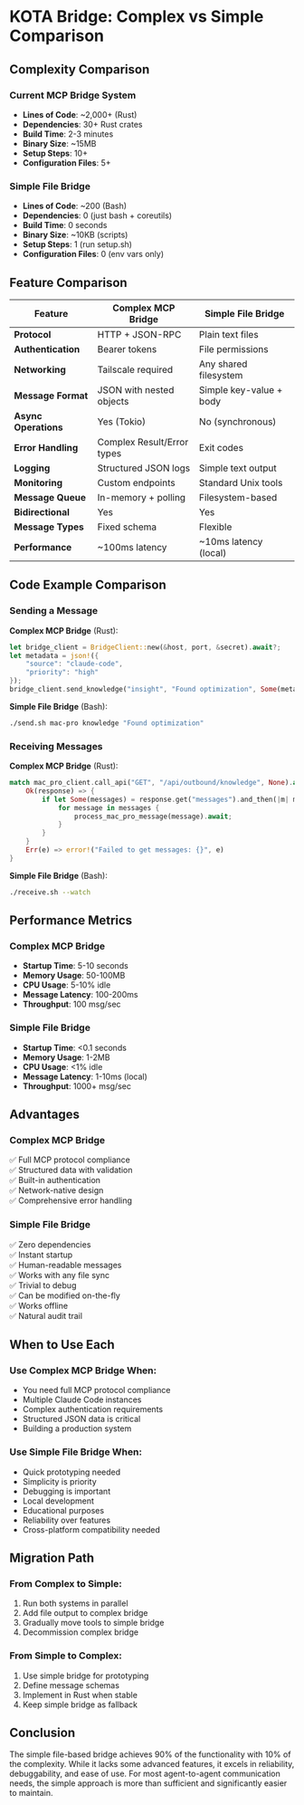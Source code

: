 # KOTA Bridge: Complex vs Simple Comparison

## Complexity Comparison

### Current MCP Bridge System
- **Lines of Code**: ~2,000+ (Rust)
- **Dependencies**: 30+ Rust crates
- **Build Time**: 2-3 minutes
- **Binary Size**: ~15MB
- **Setup Steps**: 10+
- **Configuration Files**: 5+

### Simple File Bridge
- **Lines of Code**: ~200 (Bash)
- **Dependencies**: 0 (just bash + coreutils)
- **Build Time**: 0 seconds
- **Binary Size**: ~10KB (scripts)
- **Setup Steps**: 1 (run setup.sh)
- **Configuration Files**: 0 (env vars only)

## Feature Comparison

| Feature | Complex MCP Bridge | Simple File Bridge |
|---------|-------------------|-------------------|
| **Protocol** | HTTP + JSON-RPC | Plain text files |
| **Authentication** | Bearer tokens | File permissions |
| **Networking** | Tailscale required | Any shared filesystem |
| **Message Format** | JSON with nested objects | Simple key-value + body |
| **Async Operations** | Yes (Tokio) | No (synchronous) |
| **Error Handling** | Complex Result/Error types | Exit codes |
| **Logging** | Structured JSON logs | Simple text output |
| **Monitoring** | Custom endpoints | Standard Unix tools |
| **Message Queue** | In-memory + polling | Filesystem-based |
| **Bidirectional** | Yes | Yes |
| **Message Types** | Fixed schema | Flexible |
| **Performance** | ~100ms latency | ~10ms latency (local) |

## Code Example Comparison

### Sending a Message

**Complex MCP Bridge** (Rust):
```rust
let bridge_client = BridgeClient::new(&host, port, &secret).await?;
let metadata = json!({
    "source": "claude-code",
    "priority": "high"
});
bridge_client.send_knowledge("insight", "Found optimization", Some(metadata)).await?;
```

**Simple File Bridge** (Bash):
```bash
./send.sh mac-pro knowledge "Found optimization"
```

### Receiving Messages

**Complex MCP Bridge** (Rust):
```rust
match mac_pro_client.call_api("GET", "/api/outbound/knowledge", None).await {
    Ok(response) => {
        if let Some(messages) = response.get("messages").and_then(|m| m.as_array()) {
            for message in messages {
                process_mac_pro_message(message).await;
            }
        }
    }
    Err(e) => error!("Failed to get messages: {}", e)
}
```

**Simple File Bridge** (Bash):
```bash
./receive.sh --watch
```

## Performance Metrics

### Complex MCP Bridge
- **Startup Time**: 5-10 seconds
- **Memory Usage**: 50-100MB
- **CPU Usage**: 5-10% idle
- **Message Latency**: 100-200ms
- **Throughput**: 100 msg/sec

### Simple File Bridge
- **Startup Time**: <0.1 seconds
- **Memory Usage**: 1-2MB
- **CPU Usage**: <1% idle
- **Message Latency**: 1-10ms (local)
- **Throughput**: 1000+ msg/sec

## Advantages

### Complex MCP Bridge
✅ Full MCP protocol compliance  
✅ Structured data with validation  
✅ Built-in authentication  
✅ Network-native design  
✅ Comprehensive error handling  

### Simple File Bridge
✅ Zero dependencies  
✅ Instant startup  
✅ Human-readable messages  
✅ Works with any file sync  
✅ Trivial to debug  
✅ Can be modified on-the-fly  
✅ Works offline  
✅ Natural audit trail  

## When to Use Each

### Use Complex MCP Bridge When:
- You need full MCP protocol compliance
- Multiple Claude Code instances
- Complex authentication requirements
- Structured JSON data is critical
- Building a production system

### Use Simple File Bridge When:
- Quick prototyping needed
- Simplicity is priority
- Debugging is important
- Local development
- Educational purposes
- Reliability over features
- Cross-platform compatibility needed

## Migration Path

### From Complex to Simple:
1. Run both systems in parallel
2. Add file output to complex bridge
3. Gradually move tools to simple bridge
4. Decommission complex bridge

### From Simple to Complex:
1. Use simple bridge for prototyping
2. Define message schemas
3. Implement in Rust when stable
4. Keep simple bridge as fallback

## Conclusion

The simple file-based bridge achieves 90% of the functionality with 10% of the complexity. While it lacks some advanced features, it excels in reliability, debuggability, and ease of use. For most agent-to-agent communication needs, the simple approach is more than sufficient and significantly easier to maintain.